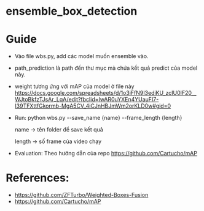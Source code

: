 # ensemble_box_detection

# Guide
- Vào file wbs.py, add các model muốn ensemble vào. 
- path_prediction là path đến thư mục mà chứa kết quả predict của model này.
- weight tương ứng với mAP của model ở file này 
https://docs.google.com/spreadsheets/d/1o3iFfN9I3ediKU_zcIU0IF20__WJtoBkfzTJsAr_LqA/edit?fbclid=IwAR0uYXEn4YUauFI7-I39TFXttfGkormb-MgA5CV_4iCJnHBJmWm2orKLD0w#gid=0
- Run: python wbs.py --save_name {name} --frame_length {length}

  name -> tên folder để save kết quả
  
  length -> số frame của video chạy 
- Evaluation: Theo hướng dẫn của repo https://github.com/Cartucho/mAP

# References:
- https://github.com/ZFTurbo/Weighted-Boxes-Fusion
- https://github.com/Cartucho/mAP
